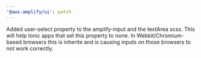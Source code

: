 ```yaml
---
'@aws-amplify/ui': patch
---
```


Added user-select property to the amplify-input and the textArea scss. This will help Ionic apps that set this property to none. In Webkit/Chromium-based browsers this is inherite and is causing inputs on those browsers to not work correctly.
